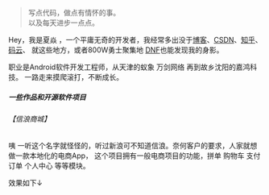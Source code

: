> 写点代码，做点有情怀的事。  
> 以及每天进步一点点。

Hey，我是夏焱 ，一个平庸无奇的开发者，我经常多出没于[博客](https://xiayan24.github.io/)、[CSDN](https://blog.csdn.net/MacaoPark)、[知乎](==)、[码云](https://gitee.com/xia_yan)、 就这些地方，或者800W勇士聚集地 [DNF](https://dnf.qq.com/)也能发现我的身影。

职业是Android软件开发工程师，从天津的蚁象 万剑网络 再到故乡沈阳的嘉鸿科技。 一路走来摸爬滚打，不断成长。  

##### 一些作品和开源软件项目 

###### 【信浪商城】

咦 一听这个名字就怪怪的，听过新浪可不知道信浪。奈何客户的要求，人家就想做一款本地化的电商App， 这个项目拥有一般电商项目的功能，拼单 购物车 支付 订单 个人中心 等等模块。

效果如下↓

<html>
	<head>
		<meta charset="UTF-8">
		<title></title>
		<style>
			.divCls{
		        align: center;
				border: 20px solid white;
				float: left;
			}
			
			.cle{
				clear: both;
			}
		</style>
	</head>
	<body>
		<div class="divCls"><img src="http://xiayan24.cn3v.net/xla.jpg" height="460" width="260" ></div>
		<div class="divCls"><img src="http://xiayan24.cn3v.net/xlb.jpg" height="460" width="260" ></div>
		
		<div class="cle"></div>
		<div class="divCls"><img src="http://xiayan24.cn3v.net/xlc.jpg" height="460" width="260" ></div>
		<div class="divCls"><img src="http://xiayan24.cn3v.net/xld.jpg" height="460" width="260" ></div>
		<div class="cle"></div>
		<div class="divCls"><img src="http://xiayan24.cn3v.net/xlf.jpg" height="460" width="260" ></div>
		<div class="divCls"><img src="http://xiayan24.cn3v.net/xlz.png" height="460" width="260" ></div>
		<div class="cle"></div>
	</body>
</html>

这个项目网络请求框架是okhttp3网络请求，三方分享SharSDK 地图高德导航 三方支付，仿照淘宝的购物车功能，外卖模块仿照饿了么把商品加入口袋。后台是Java 再处理三方支付的时候，不用处理二次签名很舒心。 这个项目最糟心的就是懒加载的处理，解决途径就是在视图已经初始化，视图对用户可见的时候处理。 （当视图初始化并且对用户可见的时候真正的加载数据）

###### 【荞行健】

甲方是一个做汽车坐垫的厂家，做个电商项目我觉得他们想做的是网络营销，毕竟现公司的主要业务就是网络营销。虽然我不接触市场部，但是他们给我的感觉应该很赚钱。有机会要接触接触。言归正传，这个项目依旧是个电商项目，与我之前开发的[信浪]App 它要多一些内容，比如积分抽奖，还有一些应甲方要求对接另一个乙方的手环aar，等等。

效果如下↓
<html>
	<head>
		<meta charset="UTF-8">
		<title></title>
		<style>
			.divCls{
		        align: center;
				border: 20px solid white;
				float: left;
			}
			
			.cle{
				clear: both;
			}
		</style>
	</head>
	<body>
		<div class="divCls"><img src="http://xiayan24.cn3v.net/qxja.jpg" height="460" width="260" ></div>
		<div class="divCls"><img src="http://xiayan24.cn3v.net/qxjb.jpg" height="460" width="260" ></div>
		<div class="cle"></div>
		<div class="divCls"><img src="http://xiayan24.cn3v.net/qxjc.jpg" height="460" width="260" ></div>
		<div class="divCls"><img src="http://xiayan24.cn3v.net/qxjd.jpg" height="460" width="260" ></div>
		<div class="cle"></div>
		<div class="divCls"><img src="http://xiayan24.cn3v.net/qxje.jpg" height="460" width="260" ></div>
		<div class="divCls"><img src="http://xiayan24.cn3v.net/qxjf.jpg" height="460" width="260" ></div>
		<div class="cle"></div>
		<div class="divCls"><img src="http://xiayan24.cn3v.net/qxjg.jpg" height="460" width="260" ></div>
		<div class="divCls"><img src="http://xiayan24.cn3v.net/qxjh.jpg" height="460" width="260" ></div>
		<div class="cle"></div>
		<div class="divCls"><img src="http://xiayan24.cn3v.net/qxji.jpg" height="460" width="260" ></div>
		<div class="divCls"><img src="http://xiayan24.cn3v.net/qxjl.jpg" height="460" width="260" ></div>
		<div class="cle"></div>
		<div class="divCls"><img src="http://xiayan24.cn3v.net/qxjm.jpg" height="460" width="260" ></div>
		<div class="divCls"><img src="http://xiayan24.cn3v.net/qxj_zz.png" height="460" width="260" ></div>
		<div class="cle"></div>
	</body>
</html>

开发的时候很匆忙，网络请求框架用的是鸿洋大神封装的okhttp网络请求框架，例如三方支付，微信分享 QQ分享，百度地图定位 腾讯的Bugly 就不往上凑数了...优秀的效果就是自己写了个换头像的依赖库，还有那个积分转盘的实现。
现在Android主流的框架就是 Mvp+Retrofit+dagger2+RxAndroid，一直没有时间去学习。身边一些好朋友的框架是MVVM，自从回东北之后，不知道为何基本没有时间学习，项目排的太紧，电商项目基本1个半月就要交工。交付完马上进入下一个项目。。。

###### 【聚合口袋】

这个是我个人所写练习时所写的一款项目，项目中运用了一些我个人认为比较好的效果，以及实现了一些比较不错的功能，例如扫码功能,天气功能,视频播放等等 

效果如下↓
 

<html>
	<head>
		<meta charset="UTF-8">
		<title></title>
		<style>
			.divCls{
		        align: center;
				border: 20px solid white;
				float: left;
			}
			
			.cle{
				clear: both;
			}
		</style>
	</head>
	<body>
		<div class="divCls"><img src="http://xiayan24.cn3v.net/jha.jpg" height="460" width="260" ></div>
		<div class="divCls"><img src="http://xiayan24.cn3v.net/jhb.jpg" height="460" width="260" ></div>
		
		<div class="cle"></div>
		<div class="divCls"><img src="http://xiayan24.cn3v.net/jhc.jpg" height="460" width="260" ></div>
		<div class="divCls"><img src="http://xiayan24.cn3v.net/jhd.jpg" height="460" width="260" ></div>
		<div class="cle"></div>
		<div class="divCls"><img src="http://xiayan24.cn3v.net/jhe.jpg" height="460" width="260" ></div>
		<div class="divCls"><img src="http://xiayan24.cn3v.net/jhf.jpg" height="460" width="260" ></div>
		<div class="cle"></div>
		<div class="divCls"><img src="http://xiayan24.cn3v.net/jhg.jpg" height="460" width="260" ></div>
		<div class="divCls"><img src="http://xiayan24.cn3v.net/jhh.png" height="460" width="260" ></div>
		<div class="cle"></div>
		<div class="divCls"><img src="http://xiayan24.cn3v.net/jhi.jpg" height="460" width="260" ></div>
		<div class="divCls"><img src="http://xiayan24.cn3v.net/jhj.jpg" height="460" width="260" ></div>
		<div class="cle"></div>
		<div class="divCls"><img src="http://xiayan24.cn3v.net/jhk.jpg" height="460" width="260" ></div>
		<div class="divCls"><img src="http://xiayan24.cn3v.net/jhz.jpg" height="460" width="260" ></div>
		<div class="cle"></div>
		
	</body>
</html>

项目中整体的网络请求是Okhttp3，适配的框架则是鸿洋大神的适配框架Autolayout，黄油刀省去了大量的findViewbyID，适配器框架BaseRecycleViewAdapterHelper让我爱不释手。 视频播放框架采用的是jiecao，还有好多就不一一叙述了。 这个项目我已经把它开源了[地址](https://gitee.com/xia_yan/aggregated_news)

###### 扫码下载地址

<div align="center" >
<img src="http://xiayan24.cn3v.net/jh_zz.png" height="560" width="260" >

</div>


##### Talks





